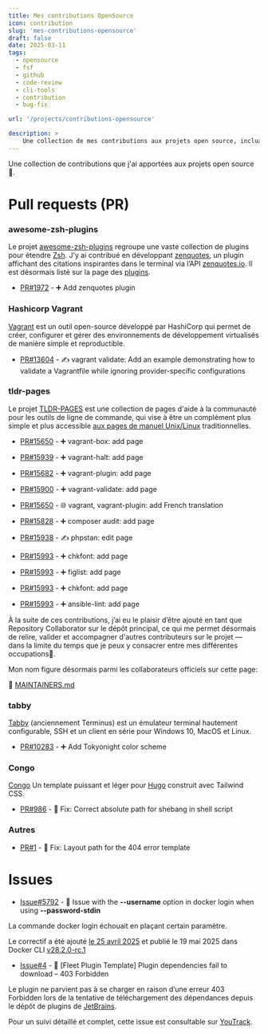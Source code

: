 ```yaml
---
title: Mes contributions OpenSource
icon: contribution
slug: 'mes-contributions-opensource'
draft: false
date: 2025-03-11
tags:
  - opensource
  - fsf
  - github
  - code-review
  - cli-tools
  - contribution
  - bug-fix

url: '/projects/contributions-opensource'

description: >
    Une collection de mes contributions aux projets open source, incluant des pull requests, des traductions, et des améliorations pour des projets communautaires.
---
```


Une collection de contributions que j'ai apportées aux projets open source🚀.

# Pull requests (PR)

### awesome-zsh-plugins
Le projet [awesome-zsh-plugins](https://github.com/unixorn/awesome-zsh-plugins) regroupe une vaste collection de plugins pour étendre [Zsh](https://zsh.sourceforge.io/). J’y ai contribué en développant [zenquotes](https://github.com/aminelch/zenquotes), un plugin affichant des citations inspirantes dans le terminal via l’API [zenquotes.io](https://zenquotes.io/). Il est désormais listé sur la page des [plugins](https://github.com/unixorn/awesome-zsh-plugins?tab=readme-ov-file#plugins).

- [PR#1972](https://github.com/unixorn/awesome-zsh-plugins/pull/1972) - ➕ Add zenquotes plugin

### Hashicorp Vagrant
[Vagrant](https://developer.hashicorp.com/vagrant) est un outil open-source développé par HashiCorp qui permet de créer, configurer et gérer des environnements de développement virtualisés de manière simple et reproductible.

- [PR#13604](https://github.com/hashicorp/vagrant/pull/13604) - ✍ vagrant validate: Add an example demonstrating how to validate a Vagrantfile while ignoring provider-specific configurations

### tldr-pages

Le projet [TLDR-PAGES](https://tldr.sh/) est une collection de pages d'aide à la communauté pour les outils de ligne de commande, qui vise à être un complément plus simple et plus accessible [aux pages de manuel Unix/Linux](https://linux.die.net/man) traditionnelles.

- [PR#15650](https://github.com/tldr-pages/tldr/pull/15650) - ➕ vagrant-box: add page

- [PR#15939](https://github.com/tldr-pages/tldr/pull/15939) - ➕ vagrant-halt: add page

- [PR#15682](https://github.com/tldr-pages/tldr/pull/15682) - ➕ vagrant-plugin: add page

- [PR#15900](https://github.com/tldr-pages/tldr/pull/15900) - ➕ vagrant-validate: add page 

- [PR#15650](https://github.com/tldr-pages/tldr/pull/15650) - 🌐 vagrant, vagrant-plugin: add French translation

- [PR#15828](https://github.com/tldr-pages/tldr/pull/15828) - ➕ composer audit: add page

- [PR#15938](https://github.com/tldr-pages/tldr/pull/15938) - ✍  phpstan: edit page

- [PR#15993](https://github.com/tldr-pages/tldr/pull/16214) - ➕ chkfont: add page

- [PR#15993](https://github.com/tldr-pages/tldr/pull/16212) - ➕ figlist: add page

- [PR#15993](https://github.com/tldr-pages/tldr/pull/16214) - ➕ chkfont: add page

- [PR#15993](https://github.com/tldr-pages/tldr/pull/16193) - ➕ ansible-lint: add  page

À la suite de ces contributions, j’ai eu le plaisir d’être ajouté en tant que Repository Collaborator sur le dépôt principal, ce qui me permet désormais de relire, valider et accompagner d'autres contributeurs sur le projet — dans la limite du temps que je peux y consacrer entre mes différentes occupations🤖.

Mon nom figure désormais parmi les collaborateurs officiels sur cette page: 

💠 [MAINTAINERS.md](https://github.com/tldr-pages/tldr/blob/main/MAINTAINERS.md#repository-collaborators)

### tabby

[Tabby](https://tabby.sh/) (anciennement Terminus) est un émulateur terminal hautement configurable, SSH et un client en série pour Windows 10, MacOS et Linux.

- [PR#10283](https://github.com/Eugeny/tabby/pull/10283) - ➕ Add Tokyonight color scheme

### Congo

[Congo](https://jpanther.github.io/congo/) Un template puissant et léger pour [Hugo](https://gohugo.io/) construit avec Tailwind CSS.

- [PR#986](https://github.com/jpanther/congo/pull/986) - 🐛 Fix: Correct absolute path for shebang in shell script

### Autres

- [PR#1](https://github.com/mercuryseries/panterest/pull/1) - 🐛 Fix: Layout path for the 404 error template

# Issues
- [Issue#5792](https://github.com/docker/cli/issues/5792) - 🐞 Issue with the **--username** option in docker login   when using **--password-stdin**

La commande docker login échouait en plaçant certain paramètre.

Le correctif a été ajouté [le 25 avril 2025](https://github.com/docker/cli/issues/5792#issuecomment-2830715671) et publié le 19 mai 2025 dans Docker CLI [v28.2.0-rc.1](https://github.com/docker/cli/releases/tag/v28.2.0-rc.1)


- [Issue#4](https://github.com/JetBrains/fleet-theme-plugin-template/issues/4) - 🐞 [Fleet Plugin Template] Plugin dependencies fail to 
  download – 403 Forbidden

Le plugin ne parvient pas à se charger en raison d’une erreur 403 Forbidden lors de la tentative de téléchargement 
des dépendances depuis le dépôt de plugins de [JetBrains](https://www.jetbrains.com/).

Pour un suivi détaillé et complet, cette issue est consultable sur [YouTrack](https://youtrack.jetbrains.com/issue/FL-32047/Marketplace-does-not-support-in-jar-names).

